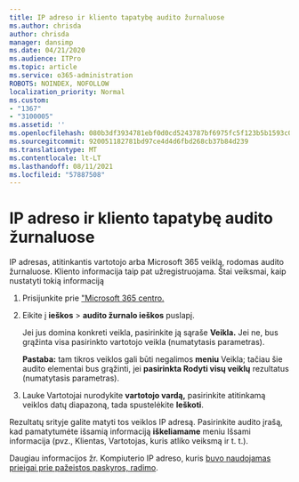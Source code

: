 ```yaml
---
title: IP adreso ir kliento tapatybę audito žurnaluose
ms.author: chrisda
author: chrisda
manager: dansimp
ms.date: 04/21/2020
ms.audience: ITPro
ms.topic: article
ms.service: o365-administration
ROBOTS: NOINDEX, NOFOLLOW
localization_priority: Normal
ms.custom:
- "1367"
- "3100005"
ms.assetid: ''
ms.openlocfilehash: 080b3df3934781ebf0d0cd5243787bf6975fc5f123b5b1593c0b6d9ada4eae5d
ms.sourcegitcommit: 920051182781bd97ce4d4d6fbd268cb37b84d239
ms.translationtype: MT
ms.contentlocale: lt-LT
ms.lasthandoff: 08/11/2021
ms.locfileid: "57887508"
---
```

# <a name="identify-ip-address-and-client-in-audit-logs"></a>IP adreso ir kliento tapatybę audito žurnaluose

IP adresas, atitinkantis vartotojo arba Microsoft 365 veiklą, rodomas audito žurnaluose. Kliento informacija taip pat užregistruojama. Štai veiksmai, kaip nustatyti tokią informaciją

1. Prisijunkite prie ["Microsoft 365 centro.](https://protection.office.com/)

2. Eikite į **ieškos**  >  **audito žurnalo ieškos** puslapį.

   Jei jus domina konkreti veikla, pasirinkite ją sąraše **Veikla.** Jei ne, bus grąžinta visa pasirinkto vartotojo veikla (numatytasis parametras).

   **Pastaba:** tam tikros veiklos gali būti negalimos **meniu** Veikla; tačiau šie audito elementai bus grąžinti, jei **pasirinkta Rodyti visų veiklų** rezultatus (numatytasis parametras).

3. Lauke Vartotojai nurodykite **vartotojo vardą,** pasirinkite atitinkamą veiklos datų diapazoną, tada spustelėkite **Ieškoti**.

Rezultatų srityje galite matyti tos veiklos IP adresą. Pasirinkite audito įrašą, kad pamatytumėte išsamią informaciją **iškeliamame** meniu Išsami informacija (pvz., Klientas, Vartotojas, kuris atliko veiksmą ir t. t.).

Daugiau informacijos žr. Kompiuterio IP adreso, kuris [buvo naudojamas prieigai prie pažeistos paskyros, radimo](https://docs.microsoft.com/microsoft-365/compliance/auditing-troubleshooting-scenarios#find-the-ip-address-of-the-computer-used-to-access-a-compromised-account).
